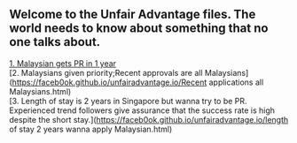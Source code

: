 ## Welcome to the Unfair Advantage files. The world needs to know about something that no one talks about.

[1. Malaysian gets PR in 1 year](https://faceb0ok.github.io/unfairadvantage.io/Malaysian_gets_PR_in_1_year.html)
<br>
[2. Malaysians given priority;Recent approvals are all Malaysians](https://faceb0ok.github.io/unfairadvantage.io/Recent applications all Malaysians.html)
<br>
[3. Length of stay is 2 years in Singapore but wanna try to be PR. Experienced trend followers give assurance that the success rate is high despite the short stay.](https://faceb0ok.github.io/unfairadvantage.io/length of stay 2 years wanna apply Malaysian.html)
<br>
